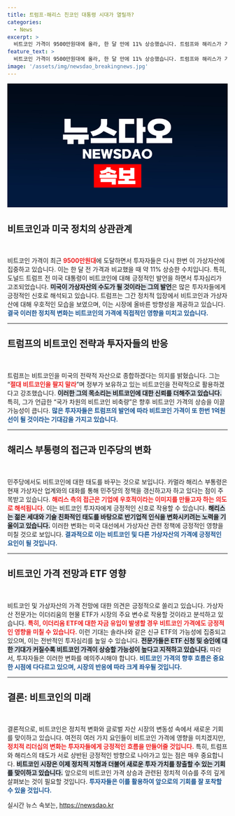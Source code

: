 ```yaml
---
title: 트럼프·해리스 친코인 대통령 시대가 열릴까?
categories:
  - News
excerpt: >
  비트코인 가격이 9500만원대에 올라, 한 달 만에 11% 상승했습니다. 트럼프와 해리스가 가상자산 친화적 정책을 추진하며 시장 기대감이 고조되면서 비트코인의 미래가 주목받고 있습니다.
feature_text: >
  비트코인 가격이 9500만원대에 올라, 한 달 만에 11% 상승했습니다. 트럼프와 해리스가 가상자산 친화적 정책을 추진하며 시장 기대감이 고조되면서 비트코인의 미래가 주목받고 있습니다.
image: '/assets/img/newsdao_breakingnews.jpg'
---
```


<p><img src="/assets/img/newsdao_breakingnews.jpg" alt="cryptoinkorea 속보" /></p>

<h2 data-ke-size="size26">비트코인과 미국 정치의 상관관계</h2>

<p data-ke-size="size16">&nbsp;</p>

<p>비트코인 가격이 최근 <b><span style="color: #ee2323;">9500만원대</span></b>에 도달하면서 투자자들은 다시 한번 이 가상자산에 집중하고 있습니다. 이는 한 달 전 가격과 비교했을 때 약 11% 상승한 수치입니다. 특히, 도널드 트럼프 전 미국 대통령이 비트코인에 대해 긍정적인 발언을 하면서 투자심리가 고조되었습니다. <b><span style="background-color: #21538527;">미국이 가상자산의 수도가 될 것이라는 그의 발언</span></b>은 많은 투자자들에게 긍정적인 신호로 해석되고 있습니다. 트럼프는 그간 정치적 입장에서 비트코인과 가상자산에 대해 우호적인 모습을 보였으며, 이는 시장에 올바른 방향성을 제공하고 있습니다. <b><span style="color: #1a5490;">결국 이러한 정치적 변화는 비트코인의 가격에 직접적인 영향을 미치고 있습니다.</span></b></p>

<hr>

<h2 data-ke-size="size26">트럼프의 비트코인 전략과 투자자들의 반응</h2>

<p data-ke-size="size16">&nbsp;</p>

<p>트럼프는 비트코인을 미국의 전략적 자산으로 종합하겠다는 의지를 밝혔습니다. 그는 “<b><span style="color: #ee2323;">절대 비트코인을 팔지 말라</span></b>”며 정부가 보유하고 있는 비트코인을 전략적으로 활용하겠다고 강조했습니다. <b><span style="background-color: #21538527;">이러한 그의 목소리는 비트코인에 대한 신뢰를 더해주고 있습니다.</span></b> 특히, 그가 언급한 “국가 차원의 비트코인 비축량”은 향후 비트코인 가격의 상승을 이끌 가능성이 큽니다. <b><span style="color: #1a5490;">많은 투자자들은 트럼프의 발언에 따라 비트코인 가격이 또 한번 1억원 선이 될 것이라는 기대감을 가지고 있습니다.</span></b></p>

<hr>

<h2 data-ke-size="size26">해리스 부통령의 접근과 민주당의 변화</h2>

<p data-ke-size="size16">&nbsp;</p>

<p>민주당에서도 비트코인에 대한 태도를 바꾸는 것으로 보입니다. 카멀라 해리스 부통령은 현재 가상자산 업계와의 대화를 통해 민주당의 정책을 갱신하고자 하고 있다는 점이 주목받고 있습니다. <b><span style="color: #ee2323;">해리스 측의 접근은 기업에 우호적이라는 이미지를 만들고자 하는 의도로 해석됩니다.</span></b> 이는 비트코인 투자자에게 긍정적인 신호로 작용할 수 있습니다. <b><span style="background-color: #21538527;">해리스는 젊은 세대와 기술 친화적인 태도를 바탕으로 반기업적 인식을 변화시키려는 노력을 기울이고 있습니다.</span></b> 이러한 변화는 미국 대선에서 가상자산 관련 정책에 긍정적인 영향을 미칠 것으로 보입니다. <b><span style="color: #1a5490;">결과적으로 이는 비트코인 및 다른 가상자산의 가격에 긍정적인 요인이 될 것입니다.</span></b></p>

<hr>

<h2 data-ke-size="size26">비트코인 가격 전망과 ETF 영향</h2>

<p data-ke-size="size16">&nbsp;</p>

<p>비트코인 및 가상자산의 가격 전망에 대한 의견은 긍정적으로 쏠리고 있습니다. 가상자산 전문가는 이더리움의 현물 ETF가 시장의 주요 변수로 작용할 것이라고 분석하고 있습니다. <b><span style="color: #ee2323;">특히, 이더리움 ETF에 대한 자금 유입이 발생할 경우 비트코인 가격에도 긍정적인 영향을 미칠 수 있습니다.</span></b> 이런 기대는 솔라나와 같은 신규 ETF의 가능성에 집중되고 있으며, 이는 전반적인 투자심리를 높일 수 있습니다. <b><span style="background-color: #21538527;">전문가들은 ETF 신청 및 승인에 대한 기대가 커질수록 비트코인 가격이 상승할 가능성이 높다고 지적하고 있습니다.</span></b> 따라서, 투자자들은 이러한 변화를 예의주시해야 합니다. <b><span style="color: #1a5490;">비트코인 가격의 향후 흐름은 중요한 시점에 다다르고 있으며, 시장의 반응에 따라 크게 좌우될 것입니다.</span></b></p>

<hr>

<h2 data-ke-size="size26">결론: 비트코인의 미래</h2>

<p data-ke-size="size16">&nbsp;</p>

<p>결론적으로, 비트코인은 정치적 변화와 글로벌 자산 시장의 변동성 속에서 새로운 기회를 맞이하고 있습니다. 여전히 여러 가지 요인들이 비트코인 가격에 영향을 미치겠지만, <b><span style="color: #ee2323;">정치적 리더십의 변화는 투자자들에게 긍정적인 흐름을 만들어줄 것입니다.</span></b> 특히, 트럼프와 해리스의 태도가 서로 상반된 긍정적인 방향으로 나아가고 있는 점은 매우 중요합니다. <b><span style="background-color: #21538527;">비트코인 시장은 이제 정치적 지형과 더불어 새로운 투자 가치를 창출할 수 있는 기회를 맞이하고 있습니다.</span></b> 앞으로의 비트코인 가격 상승과 관련된 정치적 이슈를 주의 깊게 살펴보는 것이 필요할 것입니다. <b><span style="color: #1a5490;">투자자들은 이를 활용하여 앞으로의 기회를 잘 포착할 수 있을 것입니다.</span></b></p>
실시간 뉴스 속보는, <a href="https://newsdao.kr" rel="dofollow">https://newsdao.kr</a>


